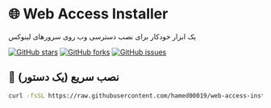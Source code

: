 # 🌐 Web Access Installer

یک ابزار خودکار برای نصب دسترسی وب روی سرورهای لینوکس

[![GitHub stars](https://img.shields.io/github/stars/hamed00019/web-access-installer.svg)](https://github.com/hamed00019/web-access-installer/stargazers)
[![GitHub forks](https://img.shields.io/github/forks/hamed00019/web-access-installer.svg)](https://github.com/hamed00019/web-access-installer/network)
[![GitHub issues](https://img.shields.io/github/issues/hamed00019/web-access-installer.svg)](https://github.com/hamed00019/web-access-installer/issues)

## 🚀 نصب سریع (یک دستور)

```bash
curl -fsSL https://raw.githubusercontent.com/hamed00019/web-access-installer/main/install.sh | sudo bash

